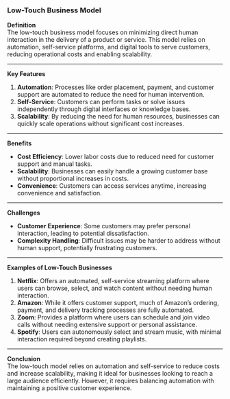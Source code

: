 ### Low-Touch Business Model

**Definition**  
The low-touch business model focuses on minimizing direct human interaction in the delivery of a product or service. This model relies on automation, self-service platforms, and digital tools to serve customers, reducing operational costs and enabling scalability.

---

**Key Features**

1. **Automation**: Processes like order placement, payment, and customer support are automated to reduce the need for human intervention.
2. **Self-Service**: Customers can perform tasks or solve issues independently through digital interfaces or knowledge bases.
3. **Scalability**: By reducing the need for human resources, businesses can quickly scale operations without significant cost increases.

---

**Benefits**

- **Cost Efficiency**: Lower labor costs due to reduced need for customer support and manual tasks.
- **Scalability**: Businesses can easily handle a growing customer base without proportional increases in costs.
- **Convenience**: Customers can access services anytime, increasing convenience and satisfaction.

---

**Challenges**

- **Customer Experience**: Some customers may prefer personal interaction, leading to potential dissatisfaction.
- **Complexity Handling**: Difficult issues may be harder to address without human support, potentially frustrating customers.

---

**Examples of Low-Touch Businesses**

1. **Netflix**: Offers an automated, self-service streaming platform where users can browse, select, and watch content without needing human interaction.
2. **Amazon**: While it offers customer support, much of Amazon’s ordering, payment, and delivery tracking processes are fully automated.
3. **Zoom**: Provides a platform where users can schedule and join video calls without needing extensive support or personal assistance.
4. **Spotify**: Users can autonomously select and stream music, with minimal interaction required beyond creating playlists.

---

**Conclusion**  
The low-touch model relies on automation and self-service to reduce costs and increase scalability, making it ideal for businesses looking to reach a large audience efficiently. However, it requires balancing automation with maintaining a positive customer experience.
